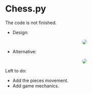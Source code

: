 # Chess.py

The code is not finished.

* Design: <br/>
<div align="center">
  <img
    src="https://github.com/Milton-Avila/Chess.py/assets/79611719/a98cac4a-4928-4ba4-8eb0-7dc319252e3d"
    style="border-radius: 10px;"/>
</div>

* Alternative: <br/>
<div align="center">
 <img
   src="https://github.com/Milton-Avila/Chess.py/assets/79611719/f8672c30-cc3e-4958-9b2c-e65349a23750"
   style="border-radius: 10px;"/>
</div>

Left to do:
* Add the pieces movement.
* Add game mechanics.
